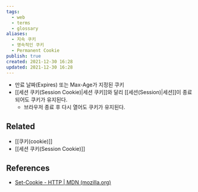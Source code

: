 ```yaml
---
tags:
  - web
  - terms
  - glossary
aliases:
  - 지속 쿠키
  - 영속적인 쿠키
  - Permanent Cookie
publish: true
created: 2021-12-30 16:28
updated: 2021-12-30 16:28
---
```


- 만료 날짜(Expires) 또는 Max-Age가 지정된 쿠키
- [[세션 쿠키(Session Cookie)|세션 쿠키]]와 달리 [[세션(Session)|세션]]이 종료되어도 쿠키가 유지된다.
	- 브라우저 종료 후 다시 열어도 쿠키가 유지된다.

## Related

- [[쿠키(cookie)]]
- [[세션 쿠키(Session Cookie)]]

## References

- [Set-Cookie - HTTP | MDN (mozilla.org)](https://developer.mozilla.org/ko/docs/Web/HTTP/Headers/Set-Cookie#%EB%94%94%EB%A0%89%ED%8B%B0%EB%B8%8C)